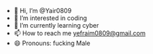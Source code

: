 - 👋 Hi, I’m @Yair0809
- 👀 I’m interested in coding
- 🌱 I’m currently learning cyber
- 📫 How to reach me yefraim0809@gmail.com
- 😄 Pronouns: fucking Male
